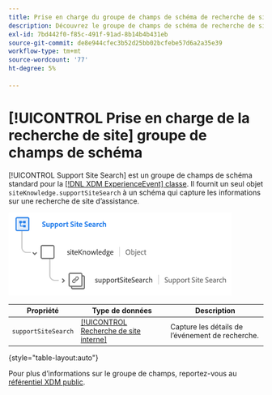 ```yaml
---
title: Prise en charge du groupe de champs de schéma de recherche de site
description: Découvrez le groupe de champs de schéma de recherche de site d’assistance .
exl-id: 7bd442f0-f85c-491f-91ad-8b14b4b431eb
source-git-commit: de8e944cfec3b52d25bb02bcfebe57d6a2a35e39
workflow-type: tm+mt
source-wordcount: '77'
ht-degree: 5%

---
```


# [!UICONTROL Prise en charge de la recherche de site] groupe de champs de schéma

[!UICONTROL Support Site Search] est un groupe de champs de schéma standard pour la [[!DNL XDM ExperienceEvent] classe](../../classes/experienceevent.md). Il fournit un seul objet `siteKnowledge.supportSiteSearch` à un schéma qui capture les informations sur une recherche de site d’assistance.

![](../../images/field-groups/support-site-search.png)

| Propriété | Type de données | Description |
| --- | --- | --- |
| `supportSiteSearch` | [[!UICONTROL Recherche de site interne]](../../data-types/internal-site-search.md) | Capture les détails de l’événement de recherche. |

{style="table-layout:auto"}

Pour plus d’informations sur le groupe de champs, reportez-vous au [référentiel XDM public](https://github.com/adobe/xdm/blob/master/docs/reference/fieldgroups/experience-event/experienceevent-support-site-search.schema.json).
